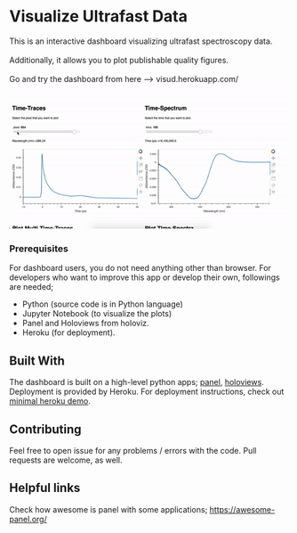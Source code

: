 # Visualize Ultrafast Data

This is an interactive dashboard visualizing ultrafast spectroscopy data.<br/>  
Additionally, it allows you to plot publishable quality figures.<br/>  
Go and try the dashboard from here --> visud.herokuapp.com/

![Visud Heroku App](demoinaction.gif)

### Prerequisites

For dashboard users, you do not need anything other than browser.
For developers who want to improve this app or develop their own, followings are needed;
- Python (source code is in Python language)
- Jupyter Notebook (to visualize the plots)
- Panel and Holoviews from holoviz.
- Heroku (for deployment).

## Built With

The dashboard is built on a high-level python apps; [panel](https://panel.holoviz.org/), [holoviews](http://holoviews.org/index.html).
Deployment is provided by Heroku. For deployment instructions, check out [minimal heroku demo](https://github.com/pyviz-demos/minimal-heroku-demo).

## Contributing

Feel free to open issue for any problems / errors with the code. Pull requests are welcome, as well.

## Helpful links

Check how awesome is panel with some applications; https://awesome-panel.org/
